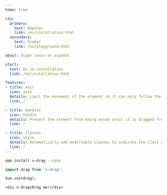 ```yaml
---
home: true

cta:
  primary:
    text: Empezar
    link: /es/installation.html
  secondary:
    text: Probar
    link: /es/playground.html

about: Algún texto en español

start:
  text: Go to installation
  link: /es/installation.html

features:
- title: Axis
  icon: axis
  details: Limit the movement of the element so it can only follow the direction of one of the two axis.
  link: /

- title: Handles
  icon: handle
  details: Prevent the element from being moved until it is dragged from at least one particular element.
  link: /

- title: Classes
  icon: style
  details: Automatically add modifiable classes to indicate the class of element and the dragging state.
  link: /
---
```


```bash
npm install v-drag --save
```

```js
import drag from 'v-drag';

Vue.use(drag);
```

```vue
<div v-drag>Drag me!</div>
```
